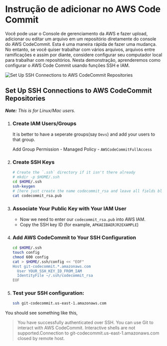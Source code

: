 # Instrução de adicionar no AWS Code Commit
Você pode usar o Console de gerenciamento da AWS e fazer upload, adicionar ou editar um arquivo em um repositório diretamente do console do AWS CodeCommit. Esta é uma maneira rápida de fazer uma mudança. No entanto, se você quiser trabalhar com vários arquivos, arquivos entre ramificações e assim por diante, considere configurar seu computador local para trabalhar com repositórios. Nesta demonstração, aprenderemos como configurar o AWS Code Commit usando funções SSH e IAM.


![Set Up SSH Connections to AWS CodeCommit Repositories](https://raw.githubusercontent.com/miztiik/setup-aws-code-commit/master/images/SSH%20Connections%20to%20AWS%20CodeCommit%20Repositories.png)


## Set Up SSH Connections to AWS CodeCommit Repositories

_**Note:** This is for Linux/Mac users._

1. ### Create IAM Users/Groups
    It is better to have a seperate groups(say `Devs`) and add your users to that group.

    Add Group Permission - Managed Policy - `AWSCodeCommitFullAccess`

1. ### Create SSH Keys
    ```sh
    # Create the `.ssh` directory if it isn't there already
    # mkdir -p $HOME/.ssh
    cd $HOME/.ssh
    ssh-keygen
    # [here just create the name codecommit_rsa and leave all fields blank *just click enter*]
    cat codecommit_rsa.pub  
    ```
1. ### Associate Your Public Key with Your IAM User
    - Now we need to enter our `codecommit_rsa.pub` into AWS IAM. 
    - Copy the SSH key ID (for example, `APKAEIBAERJR2EXAMPLE`)
1. ### Add AWS CodeCommit to Your SSH Configuration
    ```sh
    cd $HOME/.ssh
    touch config
    chmod 600 config
    cat > $HOME/.ssh/config << "EOF"
    Host git-codecommit.*.amazonaws.com
      User YOUR_SSH_KEY_ID_FROM_IAM
      IdentityFile ~/.ssh/codecommit_rsa
    EOF
    ```

1. ### Test your SSH configuration:
    ```sh
    ssh git-codecommit.us-east-1.amazonaws.com
    ```

You should see something like this,
> You have successfully authenticated over SSH. You can use Git to interact with AWS CodeCommit. Interactive shells are not supported.Connection to git-codecommit.us-east-1.amazonaws.com closed by remote host.
